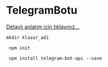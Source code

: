 # TelegramBotu
[Detaylı anlatım için tıklayınız...](https://teknotower.com/10-dakikada-telegram-botu-nasil-olusturulur/)

```
mkdir klasor_adi
```

```
 npm init
```

```
 npm install telegram-bot-api --save
```
